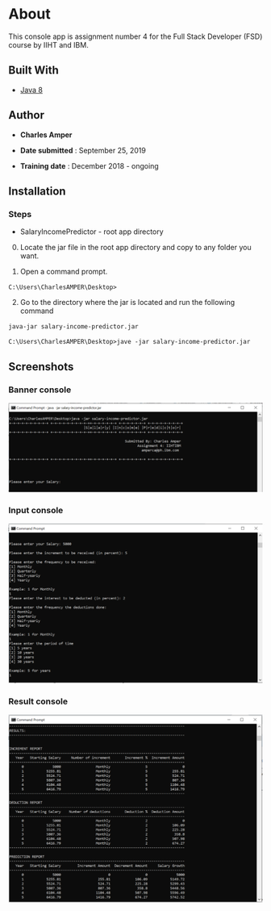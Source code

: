 # About

This console app is assignment number 4 for the Full Stack Developer (FSD) course by IIHT and IBM.

## Built With
* [Java 8](https://www.oracle.com/java/)

## Author
* **Charles Amper**

* **Date submitted** : September 25, 2019
* **Training date** : December 2018 - ongoing

## Installation
### Steps

* SalaryIncomePredictor - root app directory

0. Locate the jar file in the root app directory and copy to any folder you want.

1. Open a command prompt.

```
C:\Users\CharlesAMPER\Desktop>
```

2. Go to the directory where the jar is located and run the following command

```
java-jar salary-income-predictor.jar
```
```
C:\Users\CharlesAMPER\Desktop>jave -jar salary-income-predictor.jar
```

## Screenshots

### Banner console
![alt text](image_1.png)

### Input console
![alt text](image_2.png)

### Result console
![alt text](image_3.png)